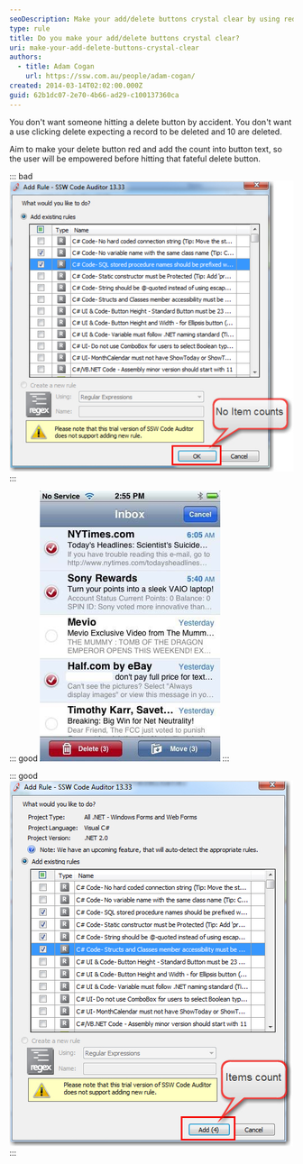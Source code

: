 ```yaml
---
seoDescription: Make your add/delete buttons crystal clear by using red delete buttons with a count of affected items to empower users before making irreversible changes.
type: rule
title: Do you make your add/delete buttons crystal clear?
uri: make-your-add-delete-buttons-crystal-clear
authors:
  - title: Adam Cogan
    url: https://ssw.com.au/people/adam-cogan/
created: 2014-03-14T02:02:00.000Z
guid: 62b1dc07-2e70-4b66-ad29-c100137360ca
---
```


You don't want someone hitting a delete button by accident. You don't want a use clicking delete expecting a record to be deleted and 10 are deleted.

Aim to make your delete button red and add the count into button text, so the user will be empowered before hitting that fateful delete button.

<!--endintro-->

::: bad
![Figure: Bad example - The user wants to click 'OK' but there is not a 2nd check](itemscountbutton_bad.jpg)
:::

::: good
![Figure: Good example - Apple got the delete button perfecton the iPhone. It is red + the count of the selected items is clear](itemscountbutton_good-iphone-.jpg)
:::

::: good
![Figure: Good example - When adding multiple records, do a quick count of the selected items in DataGridView](itemscountbutton_good.jpg)
:::
